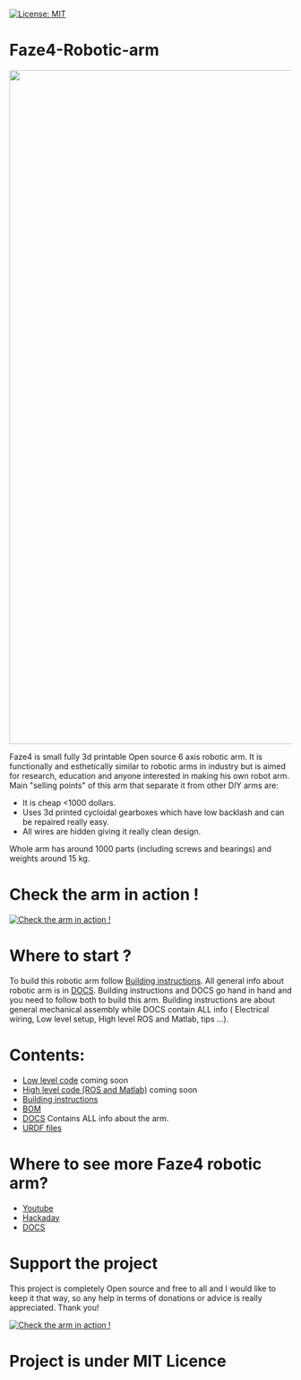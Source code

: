 [![License: MIT](https://img.shields.io/badge/License-MIT-green.svg)](https://opensource.org/licenses/MIT)
# Faze4-Robotic-arm


<img src="https://user-images.githubusercontent.com/30388414/86795587-028dbb80-c06e-11ea-9d71-3d6fbda6cb87.png" width="1200"> 


Faze4 is small fully 3d printable Open source 6 axis robotic arm. It is functionally and esthetically similar to robotic arms in industry but is aimed for research, education and 
anyone interested in making his own robot arm. 
Main "selling points" of this arm that separate it from other DIY arms are:


* It is cheap <1000 dollars.
* Uses 3d printed cycloidal gearboxes which have low backlash and can be repaired really easy.
* All wires are hidden giving it really clean design.


Whole arm has around 1000 parts (including screws and bearings) and weights around 15 kg.

# Check the arm in action !
[![Check the arm in action !](https://user-images.githubusercontent.com/30388414/86797452-f86cbc80-c06f-11ea-962e-c3f80d14b41b.png)](https://www.youtube.com/watch?v=Anlyy9rq5Yk)

# Where to start ? 

To build this robotic arm follow [Building instructions](https://github.com/PCrnjak/Faze4-Robotic-arm/blob/master/Assembly%20instructions%203.0.pdf). All general info about robotic arm is in [DOCS](https://faze4-robotic-arm-docs.readthedocs.io/en/latest/). Building instructions and DOCS go hand in hand and you need to follow both to build this arm. Building instructions are about general mechanical assembly while DOCS contain ALL info ( Electrical wiring, Low level setup, High level ROS and Matlab, tips ...).

# Contents:

- [Low level code]() coming soon
- [High level code (ROS and Matlab)]() coming soon
- [Building instructions](https://github.com/PCrnjak/Faze4-Robotic-arm/blob/master/Assembly%20instructions%203.0.pdf)
- [BOM](https://github.com/PCrnjak/Faze4-Robotic-arm/blob/master/Bom_1.2_joint2_update.xlsx) 
- [DOCS](https://faze4-robotic-arm-docs.readthedocs.io/en/latest/) Contains ALL info about the arm.
- [URDF files](https://github.com/PCrnjak/Faze4-Robotic-arm/tree/master/URDF_FAZE4) 

# Where to see more Faze4 robotic arm?
- [Youtube](https://www.youtube.com/channel/UCp3sDRwVkbm7b2M-2qwf5aQ)
- [Hackaday](https://hackaday.io/project/167247-faze4-robotic-arm)
- [DOCS](https://faze4-robotic-arm-docs.readthedocs.io/en/latest/)


# Support the project

This project is completely Open source and free to all and I would like to keep it that way, so any help 
in terms of donations or advice is really appreciated. Thank you!

[![Check the arm in action !](https://user-images.githubusercontent.com/30388414/86798915-a036ba00-c071-11ea-824d-4456f2cdf797.png)](https://paypal.me/PCrnjak?locale.x=en_US)

# Project is under MIT Licence

